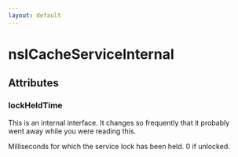 ```yaml
---
layout: default
---
```


# nsICacheServiceInternal #

## Attributes ##

### lockHeldTime ###
  
This is an internal interface. It changes so frequently that it probably  
went away while you were reading this.  
  
  
Milliseconds for which the service lock has been held. 0 if unlocked.  
  
